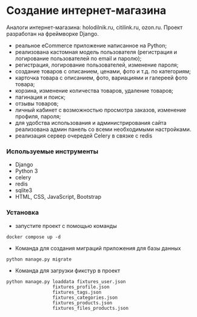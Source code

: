 # Создание интернет-магазина


Аналоги интернет-магазина: holodilnik.ru, citilink.ru, ozon.ru.
Проект разработан на фреймворке Django.

* реальное eCommerce приложение написанное на Python;
* реализована кастомная модель пользователя (регистрация и логирование пользователей по email и паролю);
* регистрация, логирование пользователей, изменение пароля;
* создание товаров с описанием, ценами, фото и т.д. по категориям;
* карточка товара с описанием, фото, вариациями и галереей фото товара;
* корзина, изменение количества товаров, удаление товаров;
* пагинация и поиск; 
* отзывы товаров;
* личный кабинет с возможностью просмотра заказов, изменение профиля, пароля; 
* для удобства использования и администрирования сайта реализована админ панель со всеми необходимыми настройками.
* реализация сервер очередей Celery в связке с redis

### Используемые инструменты

* Django
* Python 3
* celery
* redis
* sqlite3
* HTML, CSS, JavaScript, Bootstrap

### Установка

* запустите проект с помощью команды
```
docker compose up -d
```

* Команда для создания миграций приложения для базы данных
```
python manage.py migrate
```

* Команда для загрузки фикстур в проект
```
python manage.py loaddata fixtures_user.json
                 fixtures_profile.json
                 fixtures_tags.json
                 fixtures_categories.json 
                 fixtures_products.json
                 fixtures_files_products.json
```
